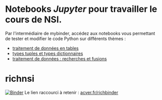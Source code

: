 # Notebooks *Jupyter* pour travailler le cours de NSI.

Par l'intermédiaire de mybinder, accédez aux notebooks vous permettant de tester et modifier le code Python sur différents thèmes :
* [traitement de données en tables](nsi-nb001-tables-csv-v1.ipynb)
* [types tuples et types dictionnaires](nsi-nb002-tuples-dictionnaires-v3.ipynb)
* [traitement de données : recherches et fusions](nsi-nb003-recherches-fusions-v2.ipynb)


# richnsi
[![Binder](https://mybinder.org/badge_logo.svg)](https://mybinder.org/v2/gh/richnsi/richnsi/master)
Le lien raccourci à retenir : [acver.fr/richbinder](http://acver.fr/richbinder)
